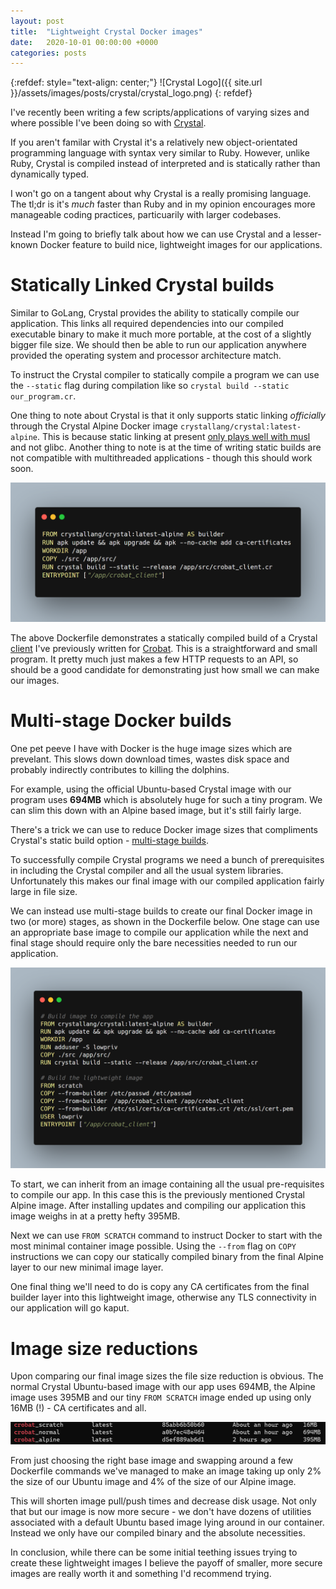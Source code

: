 ```yaml
---
layout: post
title:  "Lightweight Crystal Docker images"
date:   2020-10-01 00:00:00 +0000
categories: posts
---
```


{:refdef: style="text-align: center;"}
![Crystal Logo]({{ site.url }}/assets/images/posts/crystal/crystal_logo.png)
{: refdef}

I've recently been writing a few scripts/applications of varying sizes and where possible I've been doing so with [Crystal](https://crystal-lang.org/). 

If you aren't familar with Crystal it's a relatively new object-orientated programming language with syntax very similar to Ruby. However, unlike Ruby, Crystal is compiled instead of interpreted and is statically rather than dynamically typed. 

I won't go on a tangent about why Crystal is a really promising language. The tl;dr is it's *much* faster than Ruby and in my opinion encourages more manageable coding practices, particuarily with larger codebases.

Instead I'm going to briefly talk about how we can use Crystal and a lesser-known Docker feature to build nice, lightweight images for our applications.

# Statically Linked Crystal builds

Similar to GoLang, Crystal provides the ability to statically compile our application. This links all required dependencies into our compiled executable binary to make it much more portable, at the cost of a slightly bigger file size. We should then be able to run our application anywhere provided the operating system and processor architecture match.

To instruct the Crystal compiler to statically compile a program we can use the `--static` flag during compilation like so `crystal build --static our_program.cr`. 

One thing to note about Crystal is that it only supports static linking *officially* through the Crystal Alpine Docker image `crystallang/crystal:latest-alpine`. This is because static linking at present [only plays well with musl](https://github.com/crystal-lang/crystal/wiki/Static-Linking) and not glibc. Another thing to note is at the time of writing static builds are not compatible with multithreaded applications - though this should work soon.

![Dockerfile](/assets/images/posts/crystal/dockerfile_1.png)

The above Dockerfile demonstrates a statically compiled build of a Crystal [client](https://github.com/PercussiveElbow/crobat-sdk-crystal) I've previously written for [Crobat](https://sonar.omnisint.io/). This is a straightforward and small program. It pretty much just makes a few HTTP requests to an API, so should be a good candidate for demonstrating just how small we can make our images.


# Multi-stage Docker builds 

One pet peeve I have with Docker is the huge image sizes which are prevelant. This slows down download times, wastes disk space and probably indirectly contributes to killing the dolphins. 

For example, using the official Ubuntu-based Crystal image with our program uses **694MB** which is absolutely huge for such a tiny program. We can slim this down with an Alpine based image, but it's still fairly large. 

There's a trick we can use to reduce Docker image sizes that compliments Crystal's static build option - [multi-stage builds](https://docs.docker.com/develop/develop-images/multistage-build/).

To successfully compile Crystal programs we need a bunch of prerequisites in including the Crystal compiler and all the usual system libraries. Unfortunately this makes our final image with our compiled application fairly large in file size.

We can instead use multi-stage builds to create our final Docker image in two (or more) stages, as shown in the Dockerfile below. One stage can use an appropriate base image to compile our application while the next and final stage should require only the bare necessities needed to run our application.

![Dockerfile](/assets/images/posts/crystal/dockerfile.png)


To start, we can inherit from an image containing all the usual pre-requisites to compile our app. In this case this is the previously mentioned Crystal Alpine image. After installing updates and compiling our application this image weighs in at a pretty hefty 395MB. 


Next we can use `FROM SCRATCH` command to instruct Docker to start with the most minimal container image possible. Using the `--from` flag on `COPY` instructions we can copy our statically compiled binary from the final Alpine layer to our new minimal image layer. 

One final thing we'll need to do is copy any CA certificates from the final builder layer into this lightweight image, otherwise any TLS connectivity in our application will go kaput.

# Image size reductions

Upon comparing our final image sizes the file size reduction is obvious. The normal Crystal Ubuntu-based image with our app uses 694MB, the Alpine image uses 395MB and our tiny `FROM SCRATCH` image ended up using only 16MB (!) - CA certificates and all.  

![Docker image sizes](/assets/images/posts/crystal/docker_images.png)

From just choosing the right base image and swapping around a few Dockerfile commands we've managed to make an image taking up only 2% the size of our Ubuntu image and 4% of the size of our Alpine image.

This will shorten image pull/push times and decrease disk usage. Not only that but our image is now more secure - we don't have dozens of utilities associated with a default Ubuntu based image lying around in our container. Instead we only have our compiled binary and the absolute necessities.

In conclusion, while there can be some initial teething issues trying to create these lightweight images I believe the payoff of smaller, more secure images are really worth it and something I'd recommend trying.